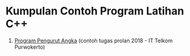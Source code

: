 # Kumpulan Contoh Program Latihan C++
1. [Program Pengurut Angka] (contoh tugas prolan 2018 - IT Telkom Purwokerto)

[Program Pengurut Angka]: https://github.com/yasawibu/program-latihan-cpp/blob/master/pengurut-angka.cpp
